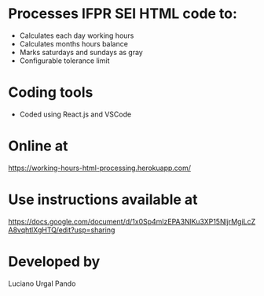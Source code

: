 # Processes IFPR SEI HTML code to:
 - Calculates each day working hours <br>
 - Calculates months hours balance <br>
 - Marks saturdays and sundays as gray <br>
 - Configurable tolerance limit <br>

# Coding tools
- Coded using React.js and VSCode

# Online at
https://working-hours-html-processing.herokuapp.com/

# Use instructions available at
https://docs.google.com/document/d/1x0Sp4mlzEPA3NlKu3XP15NljrMgiLcZA8vqhtlXgHTQ/edit?usp=sharing

# Developed by
Luciano Urgal Pando